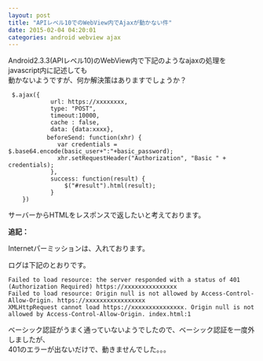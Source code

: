 ```yaml
---
layout: post
title: "APIレベル10でのWebView内でAjaxが動かない件"
date: 2015-02-04 04:20:01
categories: android webview ajax
---
```

<p>Android2.3.3(APIレベル10)のWebView内で下記のようなajaxの処理をjavascript内に記述しても<br>
動かないようですが、何か解決策はありますでしょうか？</p>

<pre><code> $.ajax({
            url: https://xxxxxxxx,
            type: "POST",
            timeout:10000,
            cache : false,
            data: {data:xxxx},
　　　　　　 beforeSend: function(xhr) {
              var credentials = $.base64.encode(basic_user+":"+basic_password);
              xhr.setRequestHeader("Authorization", "Basic " + credentials);
            },
            success: function(result) {
                $("#result").html(result);
            }
    })
</code></pre>

<p>サーバーからHTMLをレスポンスで返したいと考えております。</p>

<p><strong>追記：</strong></p>

<p>Internetパーミッションは、入れております。</p>

<p>ログは下記のとおりです。</p>

<pre><code>Failed to load resource: the server responded with a status of 401 (Authorization Required) https://xxxxxxxxxxxxxxx
Failed to load resource: Origin null is not allowed by Access-Control-Allow-Origin. https://xxxxxxxxxxxxxxxxx
XMLHttpRequest cannot load https://xxxxxxxxxxxxxxx. Origin null is not allowed by Access-Control-Allow-Origin. index.html:1
</code></pre>

<p>ベーシック認証がうまく通っていないようでしたので、ベーシック認証を一度外しましたが、<br>
401のエラーが出ないだけで、動きませんでした。。。</p>
